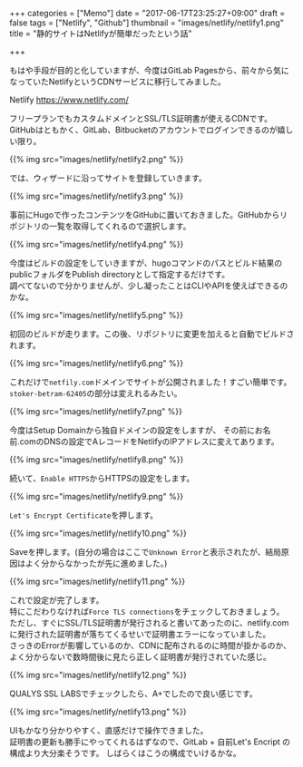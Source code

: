 +++
categories = ["Memo"]
date = "2017-06-17T23:25:27+09:00"
draft = false
tags = ["Netlify", "Github"]
thumbnail = "images/netlify/netlify1.png"
title = "静的サイトはNetlifyが簡単だったという話"

+++

もはや手段が目的と化していますが、今度はGitLab Pagesから、前々から気になっていたNetlifyというCDNサービスに移行してみました。  

Netlify
https://www.netlify.com/

フリープランでもカスタムドメインとSSL/TLS証明書が使えるCDNです。  
GitHubはともかく、GitLab、Bitbucketのアカウントでログインできるのが嬉しい限り。

{{% img src="images/netlify/netlify2.png" %}}

では、ウィザードに沿ってサイトを登録していきます。  

{{% img src="images/netlify/netlify3.png" %}}

事前にHugoで作ったコンテンツをGitHubに置いておきました。GitHubからリポジトリの一覧を取得してくれるので選択します。

{{% img src="images/netlify/netlify4.png" %}}

今度はビルドの設定をしていきますが、hugoコマンドのパスとビルド結果のpublicフォルダをPublish directoryとして指定するだけです。  
調べてないので分かりませんが、少し凝ったことはCLIやAPIを使えばできるのかな。

{{% img src="images/netlify/netlify5.png" %}}

初回のビルドが走ります。この後、リポジトリに変更を加えると自動でビルドされます。

{{% img src="images/netlify/netlify6.png" %}}

これだけで`netfily.com`ドメインでサイトが公開されました！すごい簡単です。  
`stoker-betram-62405`の部分は変えれるみたい。

{{% img src="images/netlify/netlify7.png" %}}

今度はSetup Domainから独自ドメインの設定をしますが、
その前にお名前.comのDNSの設定でAレコードをNetlifyのIPアドレスに変えてあります。

{{% img src="images/netlify/netlify8.png" %}}

続いて、`Enable HTTPS`からHTTPSの設定をします。

{{% img src="images/netlify/netlify9.png" %}}

`Let's Encrypt Certificate`を押します。

{{% img src="images/netlify/netlify10.png" %}}

Saveを押します。(自分の場合はここで`Unknown Error`と表示されたが、結局原因はよく分からなかったが先に進めました。)

{{% img src="images/netlify/netlify11.png" %}}

これで設定が完了します。  
特にこだわりなければ`Force TLS connections`をチェックしておきましょう。  
ただし、すぐにSSL/TLS証明書が発行されると書いてあったのに、netlify.comに発行された証明書が落ちてくるせいで証明書エラーになっていました。  
さっきのErrorが影響しているのか、CDNに配布されるのに時間が掛かるのか、よく分からないで数時間後に見たら正しく証明書が発行されていた感じ。

{{% img src="images/netlify/netlify12.png" %}}

QUALYS SSL LABSでチェックしたら、A+でしたので良い感じです。

{{% img src="images/netlify/netlify13.png" %}}

UIもかなり分かりやすく、直感だけで操作できました。  
証明書の更新も勝手にやってくれるはずなので、GitLab + 自前Let's Encript の構成より大分楽そうです。
しばらくはこうの構成でいけるかな。
